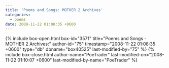 ```yaml
---
title: 'Poems and Songs: MOTHER 2 Archives'
categories:
  - poems
date: 2008-11-22 01:08:35 +0600
---
```

{% include box-open.html box-id="3571" title="Poems and Songs - MOTHER 2 Archives:" author-id="75" timestamp="2008-11-22 01:08:35 +0600" type="db" dbname="box40525" last-modified-by="75" %}
<navigator group="Poems and Songs|Mother2" quantity="150" offdir="TRUE" /> <displaytor />
{% include box-close.html author-name="PoeTrader" last-modified-on="2008-11-22 01:10:07 +0600" last-modified-by-name="PoeTrader" %}

